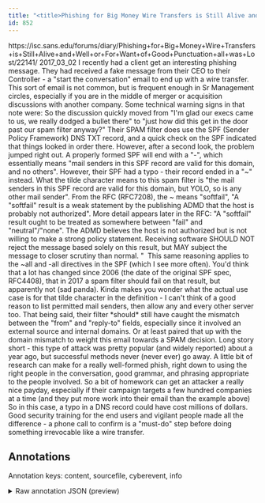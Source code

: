 ```yaml
---
title: "<title>Phishing for Big Money Wire Transfers is Still Alive and Well (or: For Want of Good Punctuation, all was Lost) - SANS Internet Storm "
id: 852
---
```


<title>Phishing for Big Money Wire Transfers is Still Alive and Well (or: For Want of Good Punctuation, all was Lost) - SANS Internet Storm Center </title>
<source> https://isc.sans.edu/forums/diary/Phishing+for+Big+Money+Wire+Transfers+is+Still+Alive+and+Well+or+For+Want+of+Good+Punctuation+all+was+Lost/22141/ </source>
<date> 2017_03_02 </date>
<text>
I recently had a client get an interesting phishing message.
They had received a fake message from their CEO to their Controller - a "start the conversation" email to end up with a wire transfer.
This sort of email is not common, but is frequent enough in Sr Management circles, especially if you are in the middle of merger or acquisition discussions with another company.
Some technical warning signs in that note were:
So the discussion quickly moved from "I'm glad our execs came to us, we really dodged a bullet there" to "just how did this get in the door past our spam filter anyway?"
Their SPAM filter does use the SPF (Sender Policy Framework) DNS TXT record, and a quick check on the SPF indicated that things looked in order there.
However, after a second look, the problem jumped right out.
A properly formed SPF will end with a "-", which essentially means "mail senders in this SPF record are valid for this domain, and no others".
However, their SPF had a typo - their record ended in a "~" instead.
What the tilde character means to this spam filter is "the mail senders in this SPF record are valid for this domain, but YOLO, so is any other mail sender".
From the RFC (RFC7208), the ~ means "softfail", "A "softfail" result is a weak statement by the publishing ADMD that the host is probably not authorized".
More detail appears later in the RFC:
"A "softfail" result ought to be treated as somewhere between "fail" and "neutral"/"none".
The ADMD believes the host is not authorized but is not willing to make a strong policy statement.
Receiving software SHOULD NOT reject the message based solely on this result, but MAY subject the message to closer scrutiny than normal.
"  This same reasoning applies to the ~all and -all directives in the SPF (which I see more often).
You'd think that a lot has changed since 2006 (the date of the original SPF spec, RFC4408), that in 2017 a spam filter should fail on that result, but apparently not (sad panda).
Kinda makes you wonder what the actual use case is for that tilde character in the definition - I can't think of a good reason to list permitted mail senders, then allow any and every other server too.
That being said, their filter *should* still have caught the mismatch between the "from" and "reply-to" fields, especially since it involved an external source and internal domains.
Or at least paired that up with the domain mismatch to weight this email towards a SPAM decision.
Long story short - this type of attack was pretty popular (and widely reported) about a year ago, but successful methods never (never ever) go away.
A little bit of research can make for a really well-formed phish, right down to using the right people in the conversation, good grammar, and phrasing appropriate to the people involved.
So a bit of homework can get an attacker a really nice payday, especially if their campaign targets a few hundred companies at a time (and they put more work into their email than the example above)
So in this case, a typo in a DNS record could have cost millions of dollars.
Good security training for the end users and vigilant people made all the difference - a phone call to confirm is a "must-do" step before doing something irrevocable like a wire transfer.
</text>



## Annotations

Annotation keys: content, sourcefile, cyberevent, info

<details>
<summary>Raw annotation JSON (preview)</summary>

```json
{
  "content": "I recently had a client get an interesting phishing message. They had received a fake message from their CEO to their Controller - a \"start the conversation\" email to end up with a wire transfer. This sort of email is not common, but is frequent enough in Sr Management circles, especially if you are in the middle of merger or acquisition discussions with another company. Some technical warning signs in that note were: So the discussion quickly moved from \"I'm glad our execs came to us, we really dodged a bullet there\" to \"just how did this get in the door past our spam filter anyway?\" Their SPAM filter does use the SPF (Sender Policy Framework) DNS TXT record, and a quick check on the SPF indicated that things looked in order there. However, after a second look, the problem jumped right out. A properly formed SPF will end with a \"-\", which essentially means \"mail senders in this SPF record are valid for this domain, and no others\". However, their SPF had a typo - their record ended in a \"~\" instead. What the tilde character means to this spam filter is \"the mail senders in this SPF record are valid for this domain, but YOLO, so is any other mail sender\". From the RFC (RFC7208), the ~ means \"softfail\", \"A \"softfail\" result is a weak statement by the publishing ADMD that the host is probably not authorized\". More detail appears later in the RFC: \"A \"softfail\" result ought to be treated as somewhere between \"fail\" and \"neutral\"/\"none\". The ADMD believes the host is not authorized but is not willing to make a strong policy statement. Receiving software SHOULD NOT reject the message based solely on this result, but MAY subject the message to closer scrutiny than normal. \"\u00a0 This same reasoning applies to the ~all and -all directives in the SPF (which I see more often). You'd think that a lot has changed since 2006 (the date of the original SPF spec, RFC4408), that in 2017 a spam filter should fail on that result, but apparently not (sad panda). Kinda makes you wonder what the actual use case is for that tilde character in the definition - I can't think of a good reason to list permitted mail senders, then allow any and every other server too. That being said, their filter *should* still have caught the mismatch between the \"from\" and \"reply-to\" fields, especially since it involved an external source and internal domains. Or at least paired that up with the domain mismatch to weight this email towards a SPAM decision. Long story short - this type of attack was pretty popular (and widely reported) about a year ago, but successful methods never (never ever) go away. A little bit of research can make for a really well-formed phish, right down to using the right people in the conversation, good grammar, and phrasing appropriate to the people involved. So a bit of homework can get an attacker a really nice payday, especially if their campaign targets a few hundred companies at a time (and they put more work into their email than the example above) So in this case, a typo in a DNS record could have cost millions of dollars. Good security training for the end users and vigilant people made all the difference - a phone call to confirm is a \"must-do\" step before doing something irrevocable like a wire transfer",
  "sourcefile": "852.txt",
  "cyberevent": {
    "hopper": [
      {
        "index": 0,
        "relation": "Same",
        "events": [
          {
            "index": "E2",
            "type": "Attack",
            "realis": "Actual",
            "nugget": {
              "startOffset": 24,
              "index": "T7",
              "endOffset": 27,
              "text": "get"
            },
            "argument": [
              {
                "index": "T8",
                "text": "an interesting phishing message",
                "endOffset": 59,
                "role": {
                  "type": "Tool"
                },
                "startOffset": 28,
           
```
</details>
